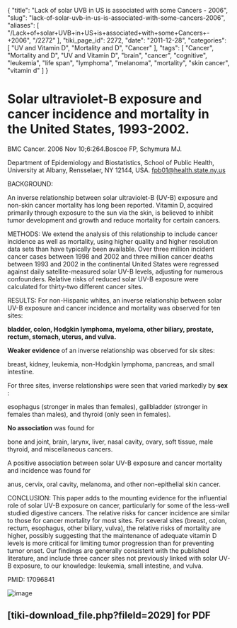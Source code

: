 {
    "title": "Lack of solar UVB in US is associated with some Cancers - 2006",
    "slug": "lack-of-solar-uvb-in-us-is-associated-with-some-cancers-2006",
    "aliases": [
        "/Lack+of+solar+UVB+in+US+is+associated+with+some+Cancers+-+2006",
        "/2272"
    ],
    "tiki_page_id": 2272,
    "date": "2011-12-28",
    "categories": [
        "UV and Vitamin D",
        "Mortality and D",
        "Cancer"
    ],
    "tags": [
        "Cancer",
        "Mortality and D",
        "UV and Vitamin D",
        "brain",
        "cancer",
        "cognitive",
        "leukemia",
        "life span",
        "lymphoma",
        "melanoma",
        "mortality",
        "skin cancer",
        "vitamin d"
    ]
}


# Solar ultraviolet-B exposure and cancer incidence and mortality in the United States, 1993-2002.

BMC Cancer. 2006 Nov 10;6:264.Boscoe FP, Schymura MJ.

Department of Epidemiology and Biostatistics, School of Public Health, University at Albany, Rensselaer, NY 12144, USA. fpb01@health.state.ny.us

BACKGROUND:

An inverse relationship between solar ultraviolet-B (UV-B) exposure and non-skin cancer mortality has long been reported. Vitamin D, acquired primarily through exposure to the sun via the skin, is believed to inhibit tumor development and growth and reduce mortality for certain cancers.

METHODS: We extend the analysis of this relationship to include cancer incidence as well as mortality, using higher quality and higher resolution data sets than have typically been available. Over three million incident cancer cases between 1998 and 2002 and three million cancer deaths between 1993 and 2002 in the continental United States were regressed against daily satellite-measured solar UV-B levels, adjusting for numerous confounders. Relative risks of reduced solar UV-B exposure were calculated for thirty-two different cancer sites.

RESULTS: For non-Hispanic whites, an inverse relationship between solar UV-B exposure and cancer incidence and mortality was observed for ten sites: 

 **bladder, colon, Hodgkin lymphoma, myeloma, other biliary, prostate, rectum, stomach, uterus, and vulva.** 

 **Weaker evidence**  of an inverse relationship was observed for six sites:

breast, kidney, leukemia, non-Hodgkin lymphoma, pancreas, and small intestine. 

For three sites, inverse relationships were seen that varied markedly by  **sex** : 

esophagus (stronger in males than females), gallbladder (stronger in females than males), and thyroid (only seen in females).

 **No association**  was found for

bone and joint, brain, larynx, liver, nasal cavity, ovary, soft tissue, male thyroid, and miscellaneous cancers. 

A positive association between solar UV-B exposure and cancer mortality and incidence was found for 

anus, cervix, oral cavity, melanoma, and other non-epithelial skin cancer.

CONCLUSION: This paper adds to the mounting evidence for the influential role of solar UV-B exposure on cancer, particularly for some of the less-well studied digestive cancers. The relative risks for cancer incidence are similar to those for cancer mortality for most sites. For several sites (breast, colon, rectum, esophagus, other biliary, vulva), the relative risks of mortality are higher, possibly suggesting that the maintenance of adequate vitamin D levels is more critical for limiting tumor progression than for preventing tumor onset. Our findings are generally consistent with the published literature, and include three cancer sites not previously linked with solar UV-B exposure, to our knowledge: leukemia, small intestine, and vulva.

PMID:     17096841 

<img src="/attachments/d3.mock.jpg" alt="image">

## <span>[tiki-download_file.php?fileId=2029]</span> for PDF
